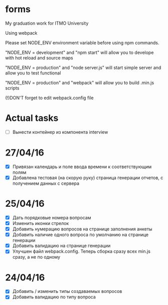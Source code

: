 # forms
 My graduation work for ITMO University
 
 Using webpack
 
 Please set NODE_ENV environment variable before using npm commands.
 
 "NODE_ENV = development" and "npm start" will allow you to develope with hot reload and source maps
 
 "NODE_ENV = production" and "node server.js" will start simple server and allow you to test functional
 
 "NODE_ENV = production" and "webpack" will allow you to build .min.js scripts
 
 (!)DON'T forget to edit webpack.config file

# Actual tasks
- [ ] Вынести контейнер из компонента interview

# 27/04/16
- [x] Привязан календарь и поле ввода времени к соответствующим полям
- [x] Добавлена тестовая (на скорую руку) страница генерации отчетов, с получением данных с сервера

# 25/04/16
- [x] Дать порядковые номера вопросам
- [x] Изменить иконки стрелок
- [x] Добавить нумерацию вопросов на странице заполнения анкеты
- [x] Добавить наличие одного вопроса по умолчанию на странице генерации
- [x] Добавить валидацию на странице генерации
- [x] Улучшен файл webpack.config. Теперь сборка сразу всех min.js сразу, а не по одному

# 24/04/16
- [x] Добавить / изменить типы создаваемых вопросов
- [x] Добавить валидацию по типу вопроса